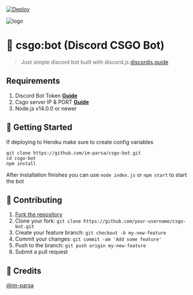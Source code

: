 [![Deploy](https://www.herokucdn.com/deploy/button.svg)](https://heroku.com/deploy?template=https://github.com/im-parsa/csgo-bot)

![logo](https://cdn.discordapp.com/attachments/776425421968244768/876716146894704691/a77ce7fbf1014e805bfd70db25fa50f7.jpg)

# 🤖 csgo:bot (Discord CSGO Bot)
> Just simple discord bot built with discord.js [discordjs.guide](https://discordjs.guide)

## Requirements

1. Discord Bot Token **[Guide](https://discordjs.guide/preparations/setting-up-a-bot-application.html#creating-your-bot)**
2. Csgo server IP & PORT **[Guide](https://www.gametracker.com/search/csgo/)**  
3. Node.js v14.0.0 or newer

## 🚀 Getting Started

If deploying to Heroku make sure to create config variables

```
git clone https://github.com/im-parsa/csgo-bot.git
cd csgo-bot
npm install
```

After installation finishes you can use `node index.js` or `npm start` to start the bot

## 🤝 Contributing

1. [Fork the repository](https://github.com/im-parsa/csgo-bot/fork)
2. Clone your fork: `git clone https://github.com/your-username/csgo-bot.git`
3. Create your feature branch: `git checkout -b my-new-feature`
4. Commit your changes: `git commit -am 'Add some feature'`
5. Push to the branch: `git push origin my-new-feature`
6. Submit a pull request

## 📝 Credits

[@im-parsa](https://github.com/im-parsa)
